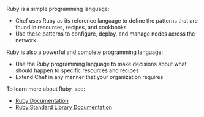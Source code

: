 Ruby is a simple programming language:

-   Chef uses Ruby as its reference language to define the patterns that
    are found in resources, recipes, and cookbooks
-   Use these patterns to configure, deploy, and manage nodes across the
    network

Ruby is also a powerful and complete programming language:

-   Use the Ruby programming language to make decisions about what
    should happen to specific resources and recipes
-   Extend Chef in any manner that your organization requires

To learn more about Ruby, see:

-   [Ruby Documentation](https://www.ruby-lang.org/en/documentation/)
-   [Ruby Standard Library
    Documentation](https://www.ruby-doc.org/stdlib/)